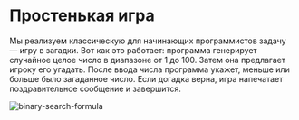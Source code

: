 # Простенькая игра

Мы реализуем классическую для начинающих программистов задачу — игру в загадки. Вот как это работает: программа генерирует случайное целое число в диапазоне от 1 до 100. Затем она предлагает игроку его угадать. После ввода числа программа укажет, меньше или больше было загаданное число. Если догадка верна, игра напечатает поздравительное сообщение и завершится.

![binary-search-formula](misc/images/binary-search.jpg)